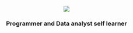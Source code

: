 <h1 align="center">
    <img src="https://readme-typing-svg.herokuapp.com/?font=Righteous&size=35&center=true&vCenter=true&width=500&height=70&duration=4000&lines=Hi+There!+👋;+I'm+Natthaya+!;" />
</h1>
<h3 align="center">Programmer and Data analyst self learner</h3>

<br/>

<div align="center>
  
  Currently learning : **Python programming, Power BI**
  
</div>
<div align="center">
  <a href="mailto:natthayas@gmail.com">
  
</div>
